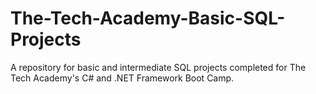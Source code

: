 # The-Tech-Academy-Basic-SQL-Projects
A repository for basic and intermediate SQL projects completed for The Tech Academy's C# and .NET Framework Boot Camp.
